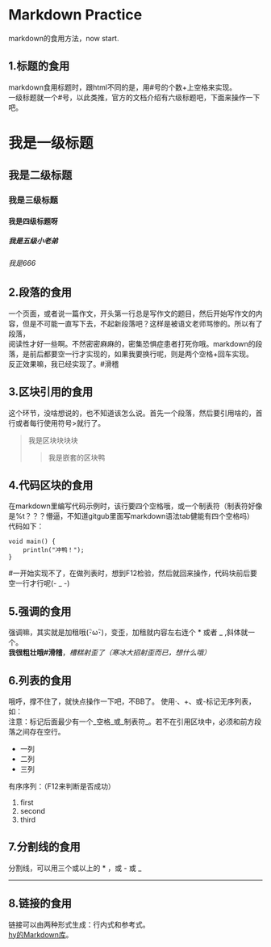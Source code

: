 # Markdown Practice
markdown的食用方法，now start. 

## 1.标题的食用
markdown食用标题时，跟html不同的是，用#号的个数+上空格来实现。  
一级标题就一个#号，以此类推，官方的文档介绍有六级标题吧，下面来操作一下吧。  
# 我是一级标题
## 我是二级标题
### 我是三级标题
#### 我是四级标题呀
##### 我是五级小老弟
###### 我是666

## 2.段落的食用
  一个页面，或者说一篇作文，开头第一行总是写作文的题目，然后开始写作文的内容，但是不可能一直写下去，不起新段落吧？这样是被语文老师骂惨的。所以有了段落，  
  阅读性才好一些啊。不然密密麻麻的，密集恐惧症患者打死你哦。markdown的段落，是前后都要空一行才实现的，如果我要换行呢，则是两个空格+回车实现。  
  反正效果嘛，我已经实现了。#滑稽  

## 3.区块引用的食用
  这个环节，没啥想说的，也不知道该怎么说。首先一个段落，然后要引用啥的，首行或者每行使用符号>就行了。  
  >我是区块块块块
  >>我是嵌套的区块鸭

## 4.代码区块的食用
  在markdown里编写代码示例时，该行要四个空格哦，或一个制表符（制表符好像是%t？？？懵逼，不知道gitgub里面写markdown语法tab健能有四个空格吗）  
  代码如下：  
  
    void main() {  
        println("冲鸭！");  
    }  
  
  #一开始实现不了，在做列表时，想到F12检验，然后就回来操作，代码块前后要空一行才行呢(- _ -)  
  
## 5.强调的食用
  强调嘛，其实就是加租哦(･ิω･ิ)，变歪，加租就内容左右连个 * 或者 _ ,斜体就一个。  
  **我很粗壮哦#滑稽**，*槽糕射歪了（寒冰大招射歪而已，想什么哦）*
  
## 6.列表的食用
  哦呼，撑不住了，就快点操作一下吧，不BB了。  使用·、+、或-标记无序列表，如：  
  注意：标记后面最少有一个_空格_或_制表符_。若不在引用区块中，必须和前方段落之间存在空行。  
  * 一列  
  * 二列  
  * 三列  
  
  有序序列：（F12来判断是否成功）  
  1. first  
  2. second  
  3. third  
  
## 7.分割线的食用
  分割线，可以用三个或以上的 * ，或 - 或 _  
  ***  

## 8.链接的食用
  链接可以由两种形式生成：行内式和参考式。  
  [hy的Markdown库](https://github.com/hy529283176/markdownpractice)。
